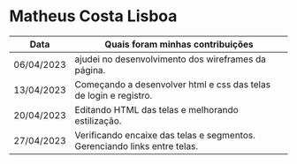 # Matheus Costa Lisboa


| Data       | Quais foram minhas contribuições |
|------------|-----------------------------------------|
| 06/04/2023 | ajudei no desenvolvimento dos wireframes da página.
| 13/04/2023 | Começando a desenvolver html e css das telas de login e registro. 
| 20/04/2023 | Editando HTML das telas e melhorando estilização. 
| 27/04/2023 | Verificando encaixe das telas e segmentos. Gerenciando links entre telas.
